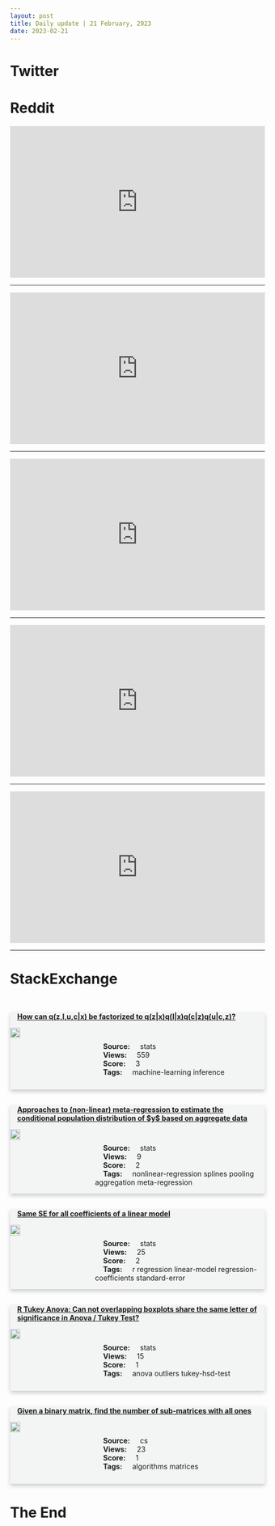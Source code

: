 ```yaml
---
layout: post
title: Daily update | 21 February, 2023
date: 2023-02-21
---
```


<script async src="https://platform.twitter.com/widgets.js" charset="utf-8"></script>


<script src='https://storage.ko-fi.com/cdn/scripts/overlay-widget.js'></script>
<script>
  kofiWidgetOverlay.draw('themldojo', {
    'type': 'floating-chat',
    'floating-chat.donateButton.text': 'Support me',
    'floating-chat.donateButton.background-color': '#f45d22',
    'floating-chat.donateButton.text-color': '#fff'
  });
</script>

# Twitter 

<blockquote class="twitter-tweet"><a href="https://twitter.com/Rainmaker1973/status/1627578783073988609"></a></blockquote>

<blockquote class="twitter-tweet"><a href="https://twitter.com/RoxanaDaneshjou/status/1627737004346642442"></a></blockquote>

<blockquote class="twitter-tweet"><a href="https://twitter.com/abacusai/status/1627699644670316544"></a></blockquote>

<blockquote class="twitter-tweet"><a href="https://twitter.com/JonErlichman/status/1627727448568696846"></a></blockquote>

<blockquote class="twitter-tweet"><a href="https://twitter.com/KIITUniversity/status/1627541103749595143"></a></blockquote>

<blockquote class="twitter-tweet"><a href="https://twitter.com/ylecun/status/1627517932841447427"></a></blockquote>

<blockquote class="twitter-tweet"><a href="https://twitter.com/karpathy/status/1627720337038393344"></a></blockquote>

<blockquote class="twitter-tweet"><a href="https://twitter.com/karpathy/status/1627729834821701633"></a></blockquote>

<blockquote class="twitter-tweet"><a href="https://twitter.com/ylecun/status/1627519878511951874"></a></blockquote>

<blockquote class="twitter-tweet"><a href="https://twitter.com/huggingface/status/1627718783144951844"></a></blockquote>

# Reddit 

<iframe id="reddit-embed" src="https://www.redditmedia.com/r/datascience/comments/116yrs4/there_are_too_many_charlatans_on_linkedin_posing?ref_source=embed&amp;ref=share&amp;embed=true" sandbox="allow-scripts allow-same-origin allow-popups" style="border: none;" height="300" width="100%" scrolling="yes"></iframe>
<hr style="width:100%;text-align:left;margin-left:0">
<iframe id="reddit-embed" src="https://www.redditmedia.com/r/datascience/comments/117bptb/pygwalker_turn_your_pandas_dataframe_into_a?ref_source=embed&amp;ref=share&amp;embed=true" sandbox="allow-scripts allow-same-origin allow-popups" style="border: none;" height="300" width="100%" scrolling="yes"></iframe>
<hr style="width:100%;text-align:left;margin-left:0">
<iframe id="reddit-embed" src="https://www.redditmedia.com/r/MachineLearning/comments/1172jrs/d_large_language_models_feasible_to_run_on_32gb?ref_source=embed&amp;ref=share&amp;embed=true" sandbox="allow-scripts allow-same-origin allow-popups" style="border: none;" height="300" width="100%" scrolling="yes"></iframe>
<hr style="width:100%;text-align:left;margin-left:0">
<iframe id="reddit-embed" src="https://www.redditmedia.com/r/datascience/comments/116tgd8/website_to_quickly_sql_a_csv_feedback?ref_source=embed&amp;ref=share&amp;embed=true" sandbox="allow-scripts allow-same-origin allow-popups" style="border: none;" height="300" width="100%" scrolling="yes"></iframe>
<hr style="width:100%;text-align:left;margin-left:0">
<iframe id="reddit-embed" src="https://www.redditmedia.com/r/dataengineering/comments/1171ps4/no_coding_is_it_bad_for_career?ref_source=embed&amp;ref=share&amp;embed=true" sandbox="allow-scripts allow-same-origin allow-popups" style="border: none;" height="300" width="100%" scrolling="yes"></iframe>
<hr style="width:100%;text-align:left;margin-left:0">

<style>
.card {
box-shadow: 0 4px 8px 0 rgba(0,0,0,0.2);
transition: 0.3s;
width: 100%;
background-color: #F3F4F4;
}
p{
    margin-left:  3em;
    padding-top: 1em;
}
.part2{
    display: grid;
    grid-template-columns: 1fr 3fr;
}
h4{
    margin: 1em;
}

.card:hover {
box-shadow: 0 8px 16px 0 rgba(0,0,0,0.2);
}
b {
padding: 2px 16px;
}
</style>
  
# StackExchange 


  <br>
  <div class="card">
  <h4><a href='https://stats.stackexchange.com/questions/605967/how-can-qz-l-u-cx-be-factorized-to-qzxqlxqczquc-z'>How can q(z,l,u,c|x) be factorized to q(z|x)q(l|x)q(c|z)q(u|c,z)?</a></h4> 
  <div class="part2">
      <img src="https://cdn.sstatic.net/Sites/stats/Img/apple-touch-icon@2.png?v=344f57aa10cc" alt="Img missing!" style="width:40%">
      <p><b>Source:</b> stats<br><b>Views:</b> 559<br><b>Score:</b> 3<br><b>Tags:</b> <span class="badge badge-dark">machine-learning</span> <span class="badge badge-dark">inference</span></p> 
  </div>
  </div>
      
  <br>
  <div class="card">
  <h4><a href='https://stats.stackexchange.com/questions/606009/approaches-to-non-linear-meta-regression-to-estimate-the-conditional-populatio'>Approaches to (non-linear) meta-regression to estimate the conditional population distribution of $y$ based on aggregate data</a></h4> 
  <div class="part2">
      <img src="https://cdn.sstatic.net/Sites/stats/Img/apple-touch-icon@2.png?v=344f57aa10cc" alt="Img missing!" style="width:40%">
      <p><b>Source:</b> stats<br><b>Views:</b> 9<br><b>Score:</b> 2<br><b>Tags:</b> <span class="badge badge-dark">nonlinear-regression</span> <span class="badge badge-dark">splines</span> <span class="badge badge-dark">pooling</span> <span class="badge badge-dark">aggregation</span> <span class="badge badge-dark">meta-regression</span></p> 
  </div>
  </div>
      
  <br>
  <div class="card">
  <h4><a href='https://stats.stackexchange.com/questions/606074/same-se-for-all-coefficients-of-a-linear-model'>Same SE for all coefficients of a linear model</a></h4> 
  <div class="part2">
      <img src="https://cdn.sstatic.net/Sites/stats/Img/apple-touch-icon@2.png?v=344f57aa10cc" alt="Img missing!" style="width:40%">
      <p><b>Source:</b> stats<br><b>Views:</b> 25<br><b>Score:</b> 2<br><b>Tags:</b> <span class="badge badge-dark">r</span> <span class="badge badge-dark">regression</span> <span class="badge badge-dark">linear-model</span> <span class="badge badge-dark">regression-coefficients</span> <span class="badge badge-dark">standard-error</span></p> 
  </div>
  </div>
      
  <br>
  <div class="card">
  <h4><a href='https://stats.stackexchange.com/questions/606004/r-tukey-anova-can-not-overlapping-boxplots-share-the-same-letter-of-significanc'>R Tukey Anova: Can not overlapping boxplots share the same letter of significance in Anova / Tukey Test?</a></h4> 
  <div class="part2">
      <img src="https://cdn.sstatic.net/Sites/stats/Img/apple-touch-icon@2.png?v=344f57aa10cc" alt="Img missing!" style="width:40%">
      <p><b>Source:</b> stats<br><b>Views:</b> 15<br><b>Score:</b> 1<br><b>Tags:</b> <span class="badge badge-dark">anova</span> <span class="badge badge-dark">outliers</span> <span class="badge badge-dark">tukey-hsd-test</span></p> 
  </div>
  </div>
      
  <br>
  <div class="card">
  <h4><a href='https://cs.stackexchange.com/questions/157652/given-a-binary-matrix-find-the-number-of-sub-matrices-with-all-ones'>Given a binary matrix, find the number of sub-matrices with all ones</a></h4> 
  <div class="part2">
      <img src="https://cdn.sstatic.net/Sites/cs/Img/apple-touch-icon@2.png?v=324a3e0c2b03" alt="Img missing!" style="width:40%">
      <p><b>Source:</b> cs<br><b>Views:</b> 23<br><b>Score:</b> 1<br><b>Tags:</b> <span class="badge badge-dark">algorithms</span> <span class="badge badge-dark">matrices</span></p> 
  </div>
  </div>
      
# The End